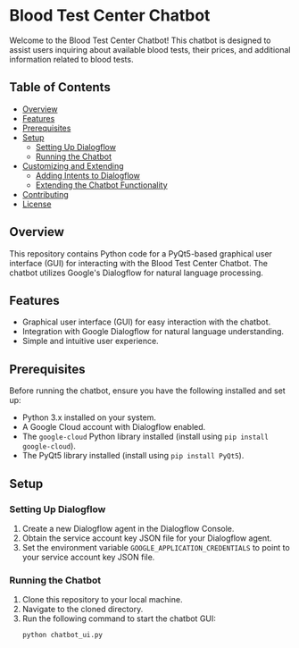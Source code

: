 # Blood Test Center Chatbot
Welcome to the Blood Test Center Chatbot! This chatbot is designed to assist users inquiring about available blood tests, their prices, and additional information related to blood tests.

## Table of Contents
- [Overview](#overview)
- [Features](#features)
- [Prerequisites](#prerequisites)
- [Setup](#setup)
  - [Setting Up Dialogflow](#setting-up-dialogflow)
  - [Running the Chatbot](#running-the-chatbot)
- [Customizing and Extending](#customizing-and-extending)
  - [Adding Intents to Dialogflow](#adding-intents-to-dialogflow)
  - [Extending the Chatbot Functionality](#extending-the-chatbot-functionality)
- [Contributing](#contributing)
- [License](#license)

## Overview
This repository contains Python code for a PyQt5-based graphical user interface (GUI) for interacting with the Blood Test Center Chatbot. The chatbot utilizes Google's Dialogflow for natural language processing.

## Features
- Graphical user interface (GUI) for easy interaction with the chatbot.
- Integration with Google Dialogflow for natural language understanding.
- Simple and intuitive user experience.

## Prerequisites
Before running the chatbot, ensure you have the following installed and set up:
- Python 3.x installed on your system.
- A Google Cloud account with Dialogflow enabled.
- The `google-cloud` Python library installed (install using `pip install google-cloud`).
- The PyQt5 library installed (install using `pip install PyQt5`).

## Setup
### Setting Up Dialogflow
1. Create a new Dialogflow agent in the Dialogflow Console.
2. Obtain the service account key JSON file for your Dialogflow agent.
3. Set the environment variable `GOOGLE_APPLICATION_CREDENTIALS` to point to your service account key JSON file.

### Running the Chatbot
1. Clone this repository to your local machine.
2. Navigate to the cloned directory.
3. Run the following command to start the chatbot GUI:
   ```bash
   python chatbot_ui.py
